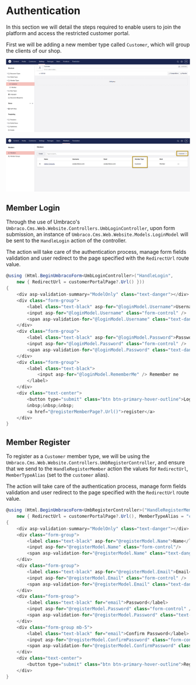# Authentication

In this section we will detail the steps required to enable users to join the platform and access the restricted customer portal.

First we will be adding a new member type called `Customer`, which will group the clients of our shop.

![customer-member-type](../../images/member-portal/customer-member-type.png)

![customers](../../images/member-portal/customers.png)

## Member Login

Through the use of Umbraco's `Umbraco.Cms.Web.Website.Controllers.UmbLoginController`, upon form submission, an instance of `Umbraco.Cms.Web.Website.Models.LoginModel` will be sent to the `HandleLogin` action of the controller.

The action will take care of the authentication process, manage form fields validation and user redirect to the page specified with the `RedirectUrl` route value.

````csharp
@using (Html.BeginUmbracoForm<UmbLoginController>("HandleLogin",
    new { RedirectUrl = customerPortalPage?.Url() }))
{
    <div asp-validation-summary="ModelOnly" class="text-danger"></div>
    <div class="form-group">
        <label class="text-black" asp-for="@loginModel.Username">Username</label>
        <input asp-for="@loginModel.Username" class="form-control" />
        <span asp-validation-for="@loginModel.Username" class="text-danger"></span>
    </div>
    <div class="form-group">
        <label class="text-black" asp-for="@loginModel.Password">Password</label>
        <input asp-for="@loginModel.Password" class="form-control" />
        <span asp-validation-for="@loginModel.Password" class="text-danger"></span>
    </div>
    <div class="form-group">
        <label class="text-black">
            <input asp-for="@loginModel.RememberMe" /> Remember me
        </label>
    </div>
    <div class="text-center">
        <button type="submit" class="btn btn-primary-hover-outline">Login</button>
        &nbsp;&nbsp;&nbsp;
        <a href="@registerMemberPage?.Url()">register</a>
    </div>
}
````

## Member Register

To register as a `Customer` member type, we will be using the `Umbraco.Cms.Web.Website.Controllers.UmbRegisterController`, and ensure that we send to the `HandleRegisterMember` action the values for `RedirectUrl`, `MemberTypeAlias` (set to the `customer` alias).

The action will take care of the authentication process, manage form fields validation and user redirect to the page specified with the `RedirectUrl` route value.

````csharp
@using (Html.BeginUmbracoForm<UmbRegisterController>("HandleRegisterMember",
    new { RedirectUrl = customerPortalPage?.Url(), MemberTypeAlias = "customer", UsernameIsEmail = true }))
{
    <div asp-validation-summary="ModelOnly" class="text-danger"></div>
    <div class="form-group">
        <label class="text-black" asp-for="@registerModel.Name">Name</label>
        <input asp-for="@registerModel.Name" class="form-control"/>
        <span asp-validation-for="@registerModel.Name" class="text-danger"></span>
    </div>
    <div class="form-group">
        <label class="text-black" asp-for="@registerModel.Email">Email</label>
        <input asp-for="@registerModel.Email" class="form-control" />
        <span asp-validation-for="@registerModel.Email" class="text-danger"></span>
    </div>
    <div class="form-group">
        <label class="text-black" for="email">Password</label>
        <input asp-for="@registerModel.Password" class="form-control" />
        <span asp-validation-for="@registerModel.Password" class="text-danger"></span>
    </div>
    <div class="form-group mb-5">
        <label class="text-black" for="email">Confirm Password</label>
        <input asp-for="@registerModel.ConfirmPassword" class="form-control" />
        <span asp-validation-for="@registerModel.ConfirmPassword" class="text-danger"></span>
    </div>
    <div class="text-center">
        <button type="submit" class="btn btn-primary-hover-outline">Register</button>
    </div>
}
````

